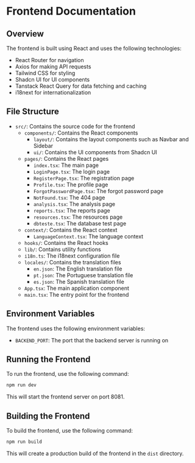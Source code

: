 # Frontend Documentation

## Overview

The frontend is built using React and uses the following technologies:

- React Router for navigation
- Axios for making API requests
- Tailwind CSS for styling
- Shadcn UI for UI components
- Tanstack React Query for data fetching and caching
- i18next for internationalization

## File Structure

- `src/`: Contains the source code for the frontend
  - `components/`: Contains the React components
    - `layout/`: Contains the layout components such as Navbar and Sidebar
    - `ui/`: Contains the UI components from Shadcn UI
  - `pages/`: Contains the React pages
    - `index.tsx`: The main page
    - `LoginPage.tsx`: The login page
    - `RegisterPage.tsx`: The registration page
    - `Profile.tsx`: The profile page
    - `ForgotPasswordPage.tsx`: The forgot password page
    - `NotFound.tsx`: The 404 page
    - `analysis.tsx`: The analysis page
    - `reports.tsx`: The reports page
    - `resources.tsx`: The resources page
    - `dbteste.tsx`: The database test page
  - `context/`: Contains the React context
    - `LanguageContext.tsx`: The language context
  - `hooks/`: Contains the React hooks
  - `lib/`: Contains utility functions
  - `i18n.ts`: The i18next configuration file
  - `locales/`: Contains the translation files
    - `en.json`: The English translation file
    - `pt.json`: The Portuguese translation file
    - `es.json`: The Spanish translation file
  - `App.tsx`: The main application component
  - `main.tsx`: The entry point for the frontend

## Environment Variables

The frontend uses the following environment variables:

- `BACKEND_PORT`: The port that the backend server is running on

## Running the Frontend

To run the frontend, use the following command:

```bash
npm run dev
```

This will start the frontend server on port 8081.

## Building the Frontend

To build the frontend, use the following command:

```bash
npm run build
```

This will create a production build of the frontend in the `dist` directory.
